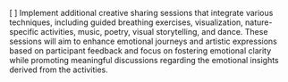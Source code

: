 [ ] Implement additional creative sharing sessions that integrate various techniques, including guided breathing exercises, visualization, nature-specific activities, music, poetry, visual storytelling, and dance. These sessions will aim to enhance emotional journeys and artistic expressions based on participant feedback and focus on fostering emotional clarity while promoting meaningful discussions regarding the emotional insights derived from the activities.